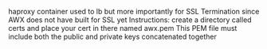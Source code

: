 haproxy container used to lb but more importantly for SSL Termination since AWX does not have built for SSL yet
Instructions:
create a directory called certs and place your cert in there named awx.pem
This PEM file must include both the public and private keys concatenated together
